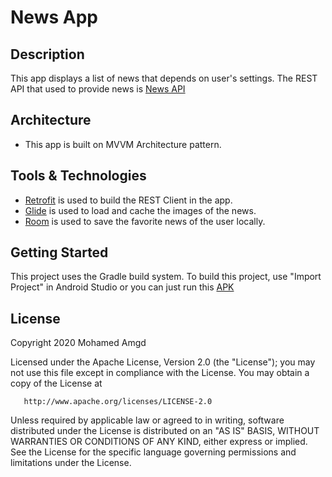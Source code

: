 # News App

## Description

This app displays a list of news that depends on user's settings.
The REST API that used to provide news is [News API](https://newsapi.org/)

## Architecture

- This app is built on MVVM Architecture pattern.

## Tools & Technologies

- [Retrofit](https://github.com/square/retrofit) is used to build the REST Client in the app.
- [Glide](https://github.com/bumptech/glide) is used to load and cache the images of the news.
- [Room](https://developer.android.com/topic/libraries/architecture/room) is used to save the favorite news of the user locally.

## Getting Started

This project uses the Gradle build system. To build this project,
use "Import Project" in Android Studio or you can just run this [APK](https://drive.google.com/file/d/1LX2ladhiRuBdiuM6D6aPSBYeoEprgGQR/view?usp=sharing)

## License

Copyright 2020 Mohamed Amgd

Licensed under the Apache License, Version 2.0 (the "License");
you may not use this file except in compliance with the License.
You may obtain a copy of the License at

       http://www.apache.org/licenses/LICENSE-2.0

Unless required by applicable law or agreed to in writing, software
distributed under the License is distributed on an "AS IS" BASIS,
WITHOUT WARRANTIES OR CONDITIONS OF ANY KIND, either express or implied.
See the License for the specific language governing permissions and
limitations under the License.
